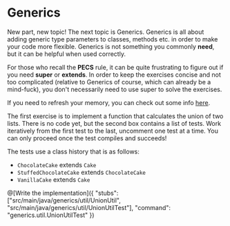 # Generics
New part, new topic! The next topic is Generics. Generics is all about adding generic type parameters to classes, methods etc. in order to make your code more flexible.
Generics is not something you commonly **need**, but it can be helpful when used correctly.

For those who recall the **PECS** rule, it can be quite frustrating to figure out if you need **super** or **extends**. In order to keep the exercises concise and not too complicated (relative to Generics of course, which can already be a mind-fuck), you don't necessarily need to use super to solve the exercises.

If you need to refresh your memory, you can check out some info [here](https://docs.oracle.com/javase/tutorial/java/generics/types.html).

The first exercise is to implement a function that calculates the union of two lists.
There is no code yet, but the second box contains a list of tests.
Work iteratively from the first test to the last, uncomment one test at a time.
You can only proceed once the test compiles and succeeds!

The tests use a class history that is as follows:

* `ChocolateCake` extends `Cake`
* `StuffedChocolateCake` extends `ChocolateCake`
* `VanillaCake` extends `Cake`

@[Write the implementation]({
    "stubs": ["src/main/java/generics/util/UnionUtil", "src/main/java/generics/util/UnionUtilTest"], 
    "command": "generics.util.UnionUtilTest"
})